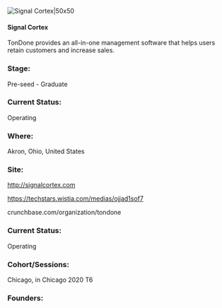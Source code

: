 

![Signal Cortex|50x50](https://apimg.techstars.com/connect/images/image_files/6123e4049122ed0007e976cc/original/TonDone-IconLogoBlueTransparent.png)

#### Signal Cortex
TonDone provides an all-in-one management software that helps users retain customers and increase sales.

### Stage: 
Pre-seed - Graduate 

### Current Status: 
Operating

### Where:
Akron, Ohio, United States

### Site:
http://signalcortex.com

https://techstars.wistia.com/medias/ojjad1sof7

crunchbase.com/organization/tondone

### Current Status: 
Operating

### Cohort/Sessions: 
Chicago, in Chicago 2020 T6

### Founders: 


